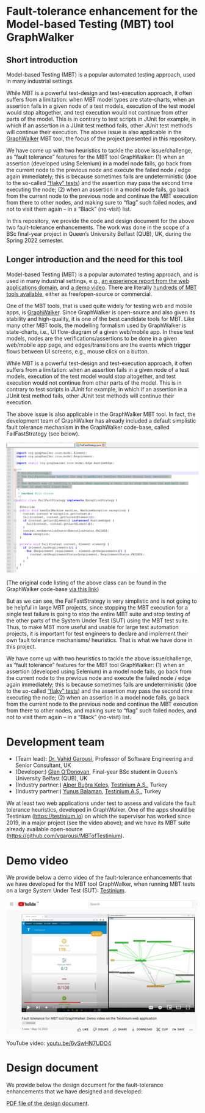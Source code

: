 # Fault-tolerance enhancement for the Model-based Testing (MBT) tool GraphWalker 

## Short introduction
Model-based Testing (MBT) is a popular automated testing approach, used in many industrial settings. 

While MBT is a powerful test-design and test-execution approach, it often suffers from a limitation: when MBT model types are state-charts, when an assertion fails in a given node of a test models, execution of the test model would stop altogether, and test execution would not continue from other parts of the model. This is in contrary to test scripts in JUnit for example, in which if an assertion in a JUnit test method fails, other JUnit test methods will continue their execution. The above issue is also applicable in the [GraphWalker](https://graphwalker.github.io) MBT tool, the focus of the project presented in this repository.

We have come up with two heuristics to tackle the above issue/challenge, as “fault tolerance” features for the MBT tool GraphWalker: (1) when an assertion (developed using Selenium) in a model node fails, go back from the current node to the previous node and execute the failed node / edge again immediately; this is because sometimes fails are undeterministic (doe to the so-called [“flaky” tests](https://www.google.com/search?q=flaky+tests)) and the assertion may pass the second time executing the node; (2) when an assertion in a model node fails, go back from the current node to the previous node and continue the MBT execution from there to other nodes, and making sure to “flag” such failed nodes, and not to visit them again – in a “Black” (no-visit) list.

In this repository, we provide the code and design document for the above two fault-tolerance enhancements. The work was done in the scope of a BSc final-year project in Queen’s University Belfast (QUB), UK, during the Spring 2022 semester.

## Longer introduction and the need for this tool
Model-based Testing (MBT) is a popular automated testing approach, and is used in many industrial settings, e.g., [an experience report from the web applications domain](https://arxiv.org/abs/2104.02152), and [a demo video](https://youtu.be/RizUbMhBTho). There are literally [hundreds of MBT tools available](https://www.google.com/search?q=Model-based+Testing+tool), either as free/open-source or commercial. 

One of the MBT tools, that is used quite widely for testing web and mobile apps, is [GraphWalker](https://graphwalker.github.io). Since GraphWalker is open-source and also given its stability and high-quality, it is one of the best candidate tools for MBT. Like many other MBT tools, the modelling formalism used by GraphWalker is state-charts, i.e., UI flow-diagram of a given web/mobile app. In these test models, nodes are the verifications/assertions to be done in a given web/mobile app page, and edges/transitions are the events which trigger flows between UI screens, e.g., mouse click on a button.

While MBT is a powerful test-design and test-execution approach, it often suffers from a limitation: when an assertion fails in a given node of a test models, execution of the test model would stop altogether, and test execution would not continue from other parts of the model. This is in contrary to test scripts in JUnit for example, in which if an assertion in a JUnit test method fails, other JUnit test methods will continue their execution. 

The above issue is also applicable in the GraphWalker MBT tool. In fact, the development team of GraphWalker has already included a default simplistic fault tolerance mechanism in the GraphWalker code-base, called FailFastStrategy (see below).

<img src="https://github.com/vgarousi/fault-tolerance-for-MBT/blob/0ca3e60dfd6c3152c4552294bab59c8020dd25f8/FailFastStrategy_class.png" 
 width="600"/>

(The original code listing of the above class can be found in the GraphWalker code-base [via this link]( https://github.com/GraphWalker/graphwalker-project/blob/master/graphwalker-core/src/main/java/org/graphwalker/core/machine/FailFastStrategy.java))

But as we can see, the FailFastStrategy is very simplistic and is not going to be helpful in large MBT projects, since stopping the MBT execution for a single test failure is going to stop the entire MBT suite and stop testing of the other parts of the System Under Test (SUT) using the MBT test suite. Thus, to make MBT more useful and usable for large test automation projects, it is important for test engineers to declare and implement their own fault tolerance mechanisms/ heuristics. That is what we have done in this project. 

We have come up with two heuristics to tackle the above issue/challenge, as “fault tolerance” features for the MBT tool GraphWalker: (1) when an assertion (developed using Selenium) in a model node fails, go back from the current node to the previous node and execute the failed node / edge again immediately; this is because sometimes fails are undeterministic (doe to the so-called [“flaky” tests](https://www.google.com/search?q=flaky+tests)) and the assertion may pass the second time executing the node; (2) when an assertion in a model node fails, go back from the current node to the previous node and continue the MBT execution from there to other nodes, and making sure to “flag” such failed nodes, and not to visit them again – in a “Black” (no-visit) list.

# Development team 
* (Team lead): [Dr. Vahid Garousi](https://www.vgarousi.com), Professor of Software Engineering and Senior Consultant, UK
* (Developer:) [Glen O'Donovan](https://www.linkedin.com/in/glen-odonovan), Final-year BSc student in Queen’s University Belfast (QUB), UK
* (Industry partner:) [Alper Buğra Keleş](https://www.linkedin.com/in/alperbugrakeles/), [Testinium A.Ş.](https://testinium.com), Turkey
* (Industry partner:) [Yunus Balaman](https://www.linkedin.com/in/yunus-balaman-100235159/), [Testinium A.Ş.](https://testinium.com), Turkey

We at least two web applications under test to assess and validate the fault tolerance heuristics, developed in GraphWalker. One of the apps should be Testinium (https://testinium.io) on which the supervisor has worked since 2019, in a major project (see the video above); and we have its MBT suite already available open-source (https://github.com/vgarousi/MBTofTestinium).

# Demo video
We provide below a demo video of the fault-tolerance enhancements that we have developed for the MBT tool GraphWalker, when running MBT tests on a large System Under Test (SUT): [Testinium](https://testinium.io).

<a href="https://youtu.be/6vSwHN7UDO4" target="_blank"><img src="https://github.com/vgarousi/fault-tolerance-for-MBT/blob/54a8058b3e97ebf46b72428254190c16ad481877/Video_snapshot.png" 
 width="500" /></a>

YouTube video:  [youtu.be/6vSwHN7UDO4](https://youtu.be/6vSwHN7UDO4)

# Design document
We provide below the design document for the fault-tolerance enhancements that we have designed and developed:

[PDF file of the design document](https://github.com/vgarousi/fault-tolerance-for-MBT/blob/8cd6dc061bb562b0fc243e114c358f5e34d134ff/Design%20document%20for%20GitHub-Fault%20tolerance%20for%20MBT.pdf). 
